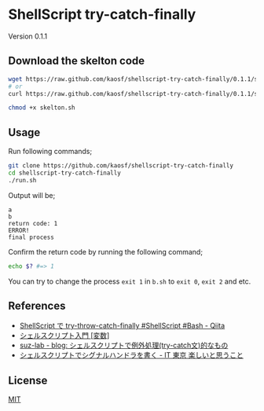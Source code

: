 # ShellScript try-catch-finally

Version 0.1.1

## Download the skelton code

```sh
wget https://raw.github.com/kaosf/shellscript-try-catch-finally/0.1.1/skelton.sh
# or
curl https://raw.github.com/kaosf/shellscript-try-catch-finally/0.1.1/skelton.sh -o skelton.sh

chmod +x skelton.sh
```

## Usage

Run following commands;

```sh
git clone https://github.com/kaosf/shellscript-try-catch-finally
cd shellscript-try-catch-finally
./run.sh
```

Output will be;

```
a
b
return code: 1
ERROR!
final process
```

Confirm the return code by running the following command;

```sh
echo $? #=> 1
```

You can try to change the process `exit 1` in `b.sh` to `exit 0`, `exit 2` and etc.

## References

* [ShellScript で try-throw-catch-finally #ShellScript #Bash - Qiita](http://qiita.com/items/2c13442aae54c1fab7b5)
* [シェルスクリプト入門 [変数]](http://www.k4.dion.ne.jp/~mms/unix/shellscript/shell_para.html)
* [suz-lab - blog: シェルスクリプトで例外処理(try-catch文)的なもの](http://blog.suz-lab.com/2012/09/try-catch.html)
* [シェルスクリプトでシグナルハンドラを書く - IT 東京 楽しいと思うこと](http://d.hatena.ne.jp/mikeda/20090307/1236440209)

## License

[MIT](http://opensource.org/licenses/MIT)
